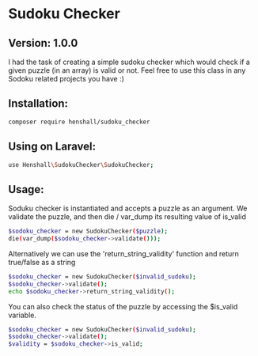 # Sudoku Checker
## Version: 1.0.0

I had the task of creating a simple sudoku checker which would check if a given puzzle (in an array) is valid or not. Feel free to use this class in any Sodoku related projects you have :)

## Installation:
```bash
composer require henshall/sudoku_checker
```

## Using on Laravel:
```bash
use Henshall\SudokuChecker\SudokuChecker;
```

## Usage:

Soduku checker is instantiated and accepts a puzzle as an argument. 
We validate the puzzle, and then die / var_dump its resulting value of is_valid
```bash
$sodoku_checker = new SudokuChecker($puzzle);
die(var_dump($sodoku_checker->validate()));
```

Alternatively we can use the 'return_string_validity' function and return true/false as a string
```bash
$sodoku_checker = new SudokuChecker($invalid_sudoku);
$sodoku_checker->validate();
echo $sodoku_checker->return_string_validity();
```

You can also check the status of the puzzle by accessing the $is_valid variable. 
```bash
$sodoku_checker = new SudokuChecker($invalid_sudoku);
$sodoku_checker->validate();
$validity = $sodoku_checker->is_valid;
```

